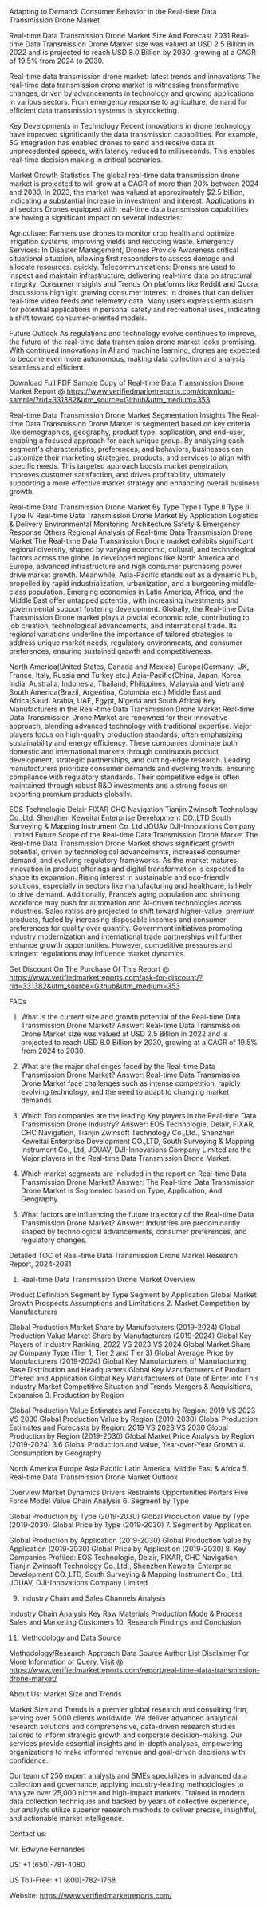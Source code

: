 Adapting to Demand: Consumer Behavior in the Real-time Data Transmission Drone Market


Real-time Data Transmission Drone Market Size And Forecast 2031
Real-time Data Transmission Drone Market size was valued at USD 2.5 Billion in 2022 and is projected to reach USD 8.0 Billion by 2030, growing at a CAGR of 19.5% from 2024 to 2030.

Real-time data transmission drone market: latest trends and innovations
The real-time data transmission drone market is witnessing transformative changes, driven by advancements in technology and growing applications in various sectors. From emergency response to agriculture, demand for efficient data transmission systems is skyrocketing.

Key Developments in Technology
Recent innovations in drone technology have improved significantly the data transmission capabilities. For example, 5G integration has enabled drones to send and receive data at unprecedented speeds, with latency reduced to milliseconds. This enables real-time decision making in critical scenarios.

Market Growth Statistics
The global real-time data transmission drone market is projected to will grow at a CAGR of more than 20% between 2024 and 2030.
In 2023, the market was valued at approximately $2.5 billion, indicating a substantial increase in investment and interest.
Applications in all sectors
Drones equipped with real-time data transmission capabilities are having a significant impact on several industries:

Agriculture: Farmers use drones to monitor crop health and optimize irrigation systems, improving yields and reducing waste.
Emergency Services: In Disaster Management, Drones Provide Awareness critical situational situation, allowing first responders to assess damage and allocate resources. quickly.
Telecommunications: Drones are used to inspect and maintain infrastructure, delivering real-time data on structural integrity.
Consumer Insights and Trends
On platforms like Reddit and Quora, discussions highlight growing consumer interest in drones that can deliver real-time video feeds and telemetry data. Many users express enthusiasm for potential applications in personal safety and recreational uses, indicating a shift toward consumer-oriented models.

Future Outlook
As regulations and technology evolve continues to improve, the future of the real-time data transmission drone market looks promising. With continued innovations in AI and machine learning, drones are expected to become even more autonomous, making data collection and analysis seamless and efficient.

Download Full PDF Sample Copy of Real-time Data Transmission Drone Market Report @ https://www.verifiedmarketreports.com/download-sample/?rid=331382&utm_source=Github&utm_medium=353

Real-time Data Transmission Drone Market Segmentation Insights
The Real-time Data Transmission Drone Market is segmented based on key criteria like demographics, geography, product type, application, and end-user, enabling a focused approach for each unique group. By analyzing each segment's characteristics, preferences, and behaviors, businesses can customize their marketing strategies, products, and services to align with specific needs. This targeted approach boosts market penetration, improves customer satisfaction, and drives profitability, ultimately supporting a more effective market strategy and enhancing overall business growth.

Real-time Data Transmission Drone Market By Type
Type I
Type II
Type III
Type IV
Real-time Data Transmission Drone Market By Application
Logistics & Delivery
Environmental Monitoring
Architecture
Safety & Emergency Response
Others
Regional Analysis of Real-time Data Transmission Drone Market
The Real-time Data Transmission Drone market exhibits significant regional diversity, shaped by varying economic, cultural, and technological factors across the globe. In developed regions like North America and Europe, advanced infrastructure and high consumer purchasing power drive market growth. Meanwhile, Asia-Pacific stands out as a dynamic hub, propelled by rapid industrialization, urbanization, and a burgeoning middle-class population. Emerging economies in Latin America, Africa, and the Middle East offer untapped potential, with increasing investments and governmental support fostering development. Globally, the Real-time Data Transmission Drone market plays a pivotal economic role, contributing to job creation, technological advancements, and international trade. Its regional variations underline the importance of tailored strategies to address unique market needs, regulatory environments, and consumer preferences, ensuring sustained growth and competitiveness.

North America(United States, Canada and Mexico)
Europe(Germany, UK, France, Italy, Russia and Turkey etc.)
Asia-Pacific(China, Japan, Korea, India, Australia, Indonesia, Thailand, Philippines, Malaysia and Vietnam)
South America(Brazil, Argentina, Columbia etc.)
Middle East and Africa(Saudi Arabia, UAE, Egypt, Nigeria and South Africa)
Key Manufacturers in the Real-time Data Transmission Drone Market
Real-time Data Transmission Drone Market are renowned for their innovative approach, blending advanced technology with traditional expertise. Major players focus on high-quality production standards, often emphasizing sustainability and energy efficiency. These companies dominate both domestic and international markets through continuous product development, strategic partnerships, and cutting-edge research. Leading manufacturers prioritize consumer demands and evolving trends, ensuring compliance with regulatory standards. Their competitive edge is often maintained through robust R&D investments and a strong focus on exporting premium products globally.

EOS Technologie
Delair
FIXAR
CHC Navigation
Tianjin Zwinsoft Technology Co.,Ltd.
Shenzhen Keweitai Enterprise Development CO.,LTD
South Surveying & Mapping Instrument Co.
Ltd
JOUAV
DJI-Innovations Company Limited
Future Scope of the Real-time Data Transmission Drone Market
The Real-time Data Transmission Drone Market shows significant growth potential, driven by technological advancements, increased consumer demand, and evolving regulatory frameworks. As the market matures, innovation in product offerings and digital transformation is expected to shape its expansion. Rising interest in sustainable and eco-friendly solutions, especially in sectors like manufacturing and healthcare, is likely to drive demand. Additionally, France’s aging population and shrinking workforce may push for automation and AI-driven technologies across industries. Sales ratios are projected to shift toward higher-value, premium products, fueled by increasing disposable incomes and consumer preferences for quality over quantity. Government initiatives promoting industry modernization and international trade partnerships will further enhance growth opportunities. However, competitive pressures and stringent regulations may influence market dynamics.

Get Discount On The Purchase Of This Report @ https://www.verifiedmarketreports.com/ask-for-discount/?rid=331382&utm_source=Github&utm_medium=353

FAQs
1. What is the current size and growth potential of the Real-time Data Transmission Drone Market?
Answer: Real-time Data Transmission Drone Market size was valued at USD 2.5 Billion in 2022 and is projected to reach USD 8.0 Billion by 2030, growing at a CAGR of 19.5% from 2024 to 2030.

2. What are the major challenges faced by the Real-time Data Transmission Drone Market?
Answer: Real-time Data Transmission Drone Market face challenges such as intense competition, rapidly evolving technology, and the need to adapt to changing market demands.

3. Which Top companies are the leading Key players in the Real-time Data Transmission Drone Industry?
Answer: EOS Technologie, Delair, FIXAR, CHC Navigation, Tianjin Zwinsoft Technology Co.,Ltd., Shenzhen Keweitai Enterprise Development CO.,LTD, South Surveying & Mapping Instrument Co., Ltd, JOUAV, DJI-Innovations Company Limited are the Major players in the Real-time Data Transmission Drone Market.

4. Which market segments are included in the report on Real-time Data Transmission Drone Market?
Answer: The Real-time Data Transmission Drone Market is Segmented based on Type, Application, And Geography.

5. What factors are influencing the future trajectory of the Real-time Data Transmission Drone Market?
Answer: Industries are predominantly shaped by technological advancements, consumer preferences, and regulatory changes.

Detailed TOC of Real-time Data Transmission Drone Market Research Report, 2024-2031
1. Real-time Data Transmission Drone Market Overview

Product Definition
Segment by Type
Segment by Application
Global Market Growth Prospects
Assumptions and Limitations
2. Market Competition by Manufacturers

Global Production Market Share by Manufacturers (2019-2024)
Global Production Value Market Share by Manufacturers (2019-2024)
Global Key Players of Industry Ranking, 2022 VS 2023 VS 2024
Global Market Share by Company Type (Tier 1, Tier 2 and Tier 3)
Global Average Price by Manufacturers (2019-2024)
Global Key Manufacturers of Manufacturing Base Distribution and Headquarters
Global Key Manufacturers of Product Offered and Application
Global Key Manufacturers of Date of Enter into This Industry
Market Competitive Situation and Trends
Mergers & Acquisitions, Expansion
3. Production by Region

Global Production Value Estimates and Forecasts by Region: 2019 VS 2023 VS 2030
Global Production Value by Region (2019-2030)
Global Production Estimates and Forecasts by Region: 2019 VS 2023 VS 2030
Global Production by Region (2019-2030)
Global Market Price Analysis by Region (2019-2024) 3.6 Global Production and Value, Year-over-Year Growth
4. Consumption by Geography

North America
Europe
Asia Pacific
Latin America, Middle East & Africa
5. Real-time Data Transmission Drone Market Outlook

Overview
Market Dynamics
Drivers
Restraints
Opportunities
Porters Five Force Model
Value Chain Analysis 
6. Segment by Type

Global Production by Type (2019-2030)
Global Production Value by Type (2019-2030)
Global Price by Type (2019-2030)
7. Segment by Application

Global Production by Application (2019-2030)
Global Production Value by Application (2019-2030)
Global Price by Application (2019-2030)
8. Key Companies Profiled: EOS Technologie, Delair, FIXAR, CHC Navigation, Tianjin Zwinsoft Technology Co.,Ltd., Shenzhen Keweitai Enterprise Development CO.,LTD, South Surveying & Mapping Instrument Co., Ltd, JOUAV, DJI-Innovations Company Limited

9. Industry Chain and Sales Channels Analysis

Industry Chain Analysis
Key Raw Materials
Production Mode & Process
Sales and Marketing
Customers
10. Research Findings and Conclusion

11. Methodology and Data Source

Methodology/Research Approach
Data Source
Author List
Disclaimer
For More Information or Query, Visit @ https://www.verifiedmarketreports.com/report/real-time-data-transmission-drone-market/

About Us: Market Size and Trends

Market Size and Trends is a premier global research and consulting firm, serving over 5,000 clients worldwide. We deliver advanced analytical research solutions and comprehensive, data-driven research studies tailored to inform strategic growth and corporate decision-making. Our services provide essential insights and in-depth analyses, empowering organizations to make informed revenue and goal-driven decisions with confidence.

Our team of 250 expert analysts and SMEs specializes in advanced data collection and governance, applying industry-leading methodologies to analyze over 25,000 niche and high-impact markets. Trained in modern data collection techniques and backed by years of collective experience, our analysts utilize superior research methods to deliver precise, insightful, and actionable market intelligence.

Contact us:

Mr. Edwyne Fernandes

US: +1 (650)-781-4080

US Toll-Free: +1 (800)-782-1768

Website: https://www.verifiedmarketreports.com/
